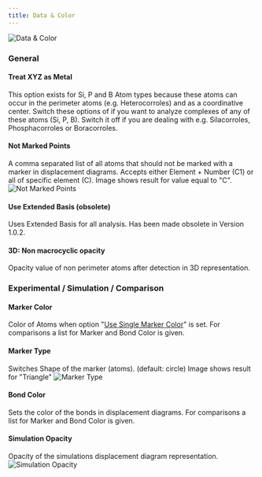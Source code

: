 ```yaml
---
title: Data & Color
---
```

![Data & Color](/uploads/data_color.png)

### General

#### Treat XYZ as Metal
This option exists for Si, P and B Atom types because these atoms can occur in the perimeter atoms (e.g. Heterocorroles) and as a coordinative center. Switch these options of if you want to analyze complexes of any of these atoms (Si, P, B). Switch it off if you are dealing with e.g. Silacorroles, Phosphacorroles or Boracorroles.

#### Not Marked Points
A comma separated list of all atoms that should not be marked with a marker in displacement diagrams. Accepts either Element + Number (C1) or all of specific element (C). Image shows result for value equal to "C".
![Not Marked Points](/uploads/notmarked.png)

#### Use Extended Basis (obsolete)
Uses Extended Basis for all analysis. Has been made obsolete in Version 1.0.2.

#### 3D: Non macrocyclic opacity
Opacity value of non perimeter atoms after detection in 3D representation.

### Experimental / Simulation / Comparison
#### Marker Color
Color of Atoms when option "[Use Single Marker Color](/docs/settings-graph#use-single-marker-color)" is set. For comparisons a list for Marker and Bond Color is given.  

#### Marker Type
Switches Shape of the marker (atoms). (default: circle) Image shows result for "Triangle"
![Marker Type](/uploads/markertri.png)

#### Bond Color
Sets the color of the bonds in displacement diagrams. For comparisons a list for Marker and Bond Color is given.

#### Simulation Opacity
Opacity of the simulations displacement diagram representation. 
![Simulation Opacity](/uploads/analysis_sim.png)
